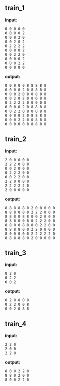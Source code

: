 
## train_1

**input:**
```
0 0 0 0 0
0 0 0 0 2
0 0 0 2 0
0 0 2 0 2
0 2 2 2 2
0 0 0 0 2
0 0 2 2 0
0 0 0 0 2
0 0 0 2 2
0 0 0 0 0
```


**output:**
```
0 0 0 0 0 8 8 8 8 8
0 0 0 0 2 0 8 8 8 8
0 0 0 2 0 8 0 8 8 8
0 0 2 0 2 0 8 0 8 8
0 2 2 2 2 0 0 0 0 8
0 0 0 0 2 0 8 8 8 8
0 0 2 2 0 8 0 0 8 8
0 0 0 0 2 0 8 8 8 8
0 0 0 2 2 0 0 8 8 8
0 0 0 0 0 8 8 8 8 8
```


## train_2

**input:**
```
2 0 0 0 0 0
2 2 2 0 0 0
0 0 2 0 0 0
0 2 2 2 0 0
0 0 2 2 0 0
2 2 0 0 0 0
2 2 2 2 2 0
2 0 0 0 0 0
```


**output:**
```
8 8 8 8 8 0 2 0 0 0 0 0
8 8 8 0 0 0 2 2 2 0 0 0
8 8 8 0 8 8 0 0 2 0 0 0
8 8 0 0 0 8 0 2 2 2 0 0
8 8 0 0 8 8 0 0 2 2 0 0
8 8 8 8 0 0 2 2 0 0 0 0
8 0 0 0 0 0 2 2 2 2 2 0
8 8 8 8 8 0 2 0 0 0 0 0
```


## train_3

**input:**
```
0 2 0
0 2 2
0 0 2
```


**output:**
```
0 2 0 8 0 8
0 2 2 0 0 8
0 0 2 0 8 8
```


## train_4

**input:**
```
2 2 0
2 0 0
2 2 0
```


**output:**
```
8 0 0 2 2 0
8 8 0 2 0 0
8 0 0 2 2 0
```

